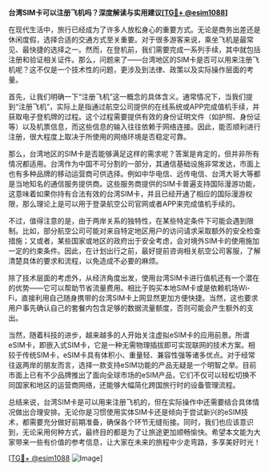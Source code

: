 **台湾SIM卡可以注册飞机吗？深度解读与实用建议[[TG💪+ @esim1088](https://t.me/s/esim1088)]**

在现代生活中，旅行已经成为了许多人放松身心的重要方式。无论是商务出差还是休闲度假，选择合适的交通方式至关重要。对于很多游客来说，乘坐飞机是最常见、最快捷的选择之一。然而，在登机前，我们需要完成一系列手续，其中就包括注册和验证相关证件。那么，问题来了——台湾地区的SIM卡是否可以用来注册飞机呢？这不仅是一个技术性的问题，更涉及到法律、政策以及实际操作层面的考量。

首先，让我们明确一下“注册飞机”这一概念的具体含义。通常情况下，当我们提到“注册飞机”，实际上是指通过航空公司提供的在线系统或APP完成值机手续，并获取电子登机牌的过程。这个过程需要提供有效的身份证明文件（如护照、身份证等）以及机票信息，而这些信息的输入往往依赖于网络连接。因此，能否顺利进行注册，很大程度上取决于所使用的网络环境是否稳定可靠。

那么，台湾地区的SIM卡是否能够满足这样的需求呢？答案是肯定的，但并非所有情况都适用。台湾作为中国不可分割的一部分，其通信基础设施非常发达，市面上也有多种品牌的移动运营商可供选择。例如中华电信、远传电信、台湾大哥大等都是当地知名的通信服务提供商。这些服务商提供的SIM卡普遍支持国际漫游功能，这意味着如果你持有合法有效的台湾SIM卡，并且已经开通了相应的国际漫游权限，那么理论上是可以用于登录航空公司官网或者APP来完成值机手续的。

不过，值得注意的是，由于两岸关系的独特性，在某些特定条件下可能会遇到限制。比如，部分航空公司可能对来自特定地区用户的访问请求采取额外的安全检查措施；又或者，某些国家或地区的政府出于安全考虑，会对境外SIM卡的使用施加一定的约束条件。因此，在计划出行之前，最好提前咨询相关航空公司客服，了解清楚具体的要求和流程，以免造成不必要的麻烦。

除了技术层面的考虑外，从经济角度出发，使用台湾SIM卡进行值机还有一个潜在的优势——它可以帮助节省流量费用。相比于购买本地SIM卡或是依赖机场Wi-Fi，直接利用自己随身携带的台湾SIM卡上网显然更加方便快捷。当然，这也要求用户事先确认自己的套餐内包含足够的数据流量额度，否则可能会产生额外的支出。

当然，随着科技的进步，越来越多的人开始关注虚拟eSIM卡的应用前景。所谓eSIM卡，即嵌入式SIM卡，它是一种无需物理插拔即可实现联网的技术方案。相较于传统SIM卡，eSIM卡具有体积小、重量轻、兼容性强等诸多优点。对于经常往返两岸的朋友而言，选择一款支持eSIM功能的产品无疑是一个明智之举。目前市面上已有不少品牌推出了面向全球市场的eSIM产品，它们不仅可以轻松切换不同国家和地区的运营商网络，还能够大幅简化跨国旅行时的设备管理流程。

总结来说，台湾SIM卡是可以用来注册飞机的，但在实际操作中还需要结合具体情况做出合理安排。无论你是习惯使用实体SIM卡还是倾向于尝试新兴的eSIM技术，都需要充分做好前期准备，确保各个环节无缝衔接。同时，我们也应该意识到，无论采用何种方式，最终目的都是为了让旅途更加顺畅愉快。希望本文能为大家带来一些有价值的参考信息，让大家在未来的旅程中少走弯路，多享美好时光！

[[TG💪+ @esim1088](https://t.me/s/esim1088) ![Image](https://i.postimg.cc/4NQfJmqS/Snipaste-2025-05-13-00-14-12.png)]
